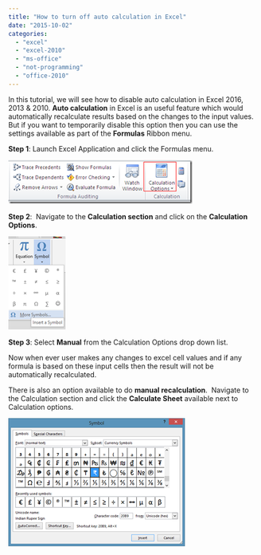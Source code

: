```yaml
---
title: "How to turn off auto calculation in Excel"
date: "2015-10-02"
categories: 
  - "excel"
  - "excel-2010"
  - "ms-office"
  - "not-programming"
  - "office-2010"
---
```


In this tutorial, we will see how to disable auto calculation in Excel 2016, 2013 & 2010. **Auto calculation** in Excel is an useful feature which would automatically recalculate results based on the changes to the input values. But if you want to temporarily disable this option then you can use the settings available as part of the **Formulas** Ribbon menu.

**Step 1**: Launch Excel Application and click the Formulas menu.

[![image](/assets/images/image_thumb13.png "image")](http://blogmines.com/blog/wp-content/uploads/2012/09/image13.png)

**Step 2**:  Navigate to the **Calculation section** and click on the **Calculation Options**.

[![image](/assets/images/image_thumb14.png "image")](http://blogmines.com/blog/wp-content/uploads/2012/09/image14.png)

**Step 3**: Select **Manual** from the Calculation Options drop down list.

Now when ever user makes any changes to excel cell values and if any formula is based on these input cells then the result will not be automatically recalculated.

There is also an option available to do **manual recalculation**.  Navigate to the Calculation section and click the **Calculate Sheet** available next to Calculation options.

[![image](/assets/images/image_thumb15.png "image")](http://blogmines.com/blog/wp-content/uploads/2012/09/image15.png)
